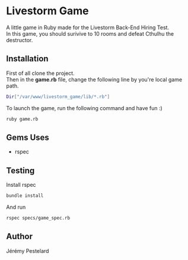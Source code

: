 # Livestorm Game

A little game in Ruby made for the Livestorm Back-End Hiring Test.
<br>
In this game, you should surivive to 10 rooms and defeat Cthulhu the destructor. 

## Installation

First of all clone the project. 
<br>
Then in the <b>game.rb</b> file, change the following line by you're local game path.

```bash
Dir["/var/www/livestorm_game/lib/*.rb"]
```

To launch the game, run the following command and have fun :) 
```bash
ruby game.rb
```

## Gems Uses
- rspec

## Testing
Install rspec
```bash
bundle install
```

And run
```bash
rspec specs/game_spec.rb
```

## Author 
Jérémy Pestelard


